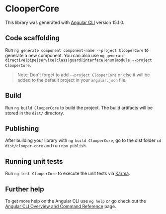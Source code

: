 # ClooperCore

This library was generated with [Angular CLI](https://github.com/angular/angular-cli) version 15.1.0.

## Code scaffolding

Run `ng generate component component-name --project ClooperCore` to generate a new component. You can also use `ng generate directive|pipe|service|class|guard|interface|enum|module --project ClooperCore`.
> Note: Don't forget to add `--project ClooperCore` or else it will be added to the default project in your `angular.json` file. 

## Build

Run `ng build ClooperCore` to build the project. The build artifacts will be stored in the `dist/` directory.

## Publishing

After building your library with `ng build ClooperCore`, go to the dist folder `cd dist/clooper-core` and run `npm publish`.

## Running unit tests

Run `ng test ClooperCore` to execute the unit tests via [Karma](https://karma-runner.github.io).

## Further help

To get more help on the Angular CLI use `ng help` or go check out the [Angular CLI Overview and Command Reference](https://angular.io/cli) page.
